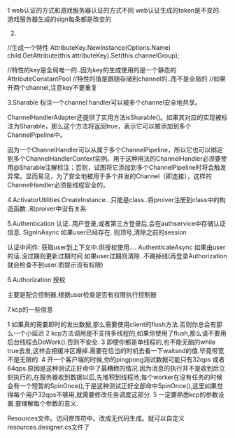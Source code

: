 ﻿1 web认证的方式和游戏服务器认证的方式不同
web认证生成的token是不变的.
游戏服务器生成的sign每条都是改变的


2.
//生成一个特性
AttributeKey<NetServerOptions>.NewInstance(Options.Name)
child.GetAttribute(this.attributeKey).Set(this.channelGroup);

//特性的key是全局唯一的..因为key的生成使用的是一个静态的AttributeConstantPool
//特性的值是跟随存储到channel的..而不是全局的
//如果开两个channel,注意key不要重复



3.Sharable
标注一个channel handler可以被多个channel安全地共享。

ChannelHandlerAdapter还提供了实用方法isSharable()。如果其对应的实现被标注为Sharable，那么这个方法将返回true，表示它可以被添加到多个ChannelPipeline中。

因为一个ChannelHandler可以从属于多个ChannelPipeline，所以它也可以绑定到多个ChannelHandlerContext实例。用于这种用法的ChannelHandler必须要使用@Sharable注解标注；否则，试图将它添加到多个ChannelPipeline时将会触发异常。显而易见，为了安全地被用于多个并发的Channel（即连接），这样的ChannelHandler必须是线程安全的。



4.ActivatorUtilities.CreateInstance...只能是class..将proiver注册到class中的构造函数..和proiver中没有关系


5.Authentication 认证..用户登录,或者第三方登录后,会在authservice中存储认证信息.
SignInAsync
如果user已经存在. 则顶号,清除之前的session

认证中间件:
获取user到上下文中.供授权使用....
AuthenticateAsync
如果由user 的话.没过期则更新过期时间
如果user过期则清除..不踢掉线(再登录Authorization就会检查不到user.而提示没有权限)





6.Authorization 授权

主要是配合控制器,根据user检查是否有权限执行控制器





7.kcp的一些信息

1 如果真的需要即时的发出数据,那么需要使用client的flush方法.否则你总会有那么一个小延迟
2 kcp方法调用是不支持多线程的,如果你使用了flush,那么请不要用后台线程去DoWork().否则不安全.
3 即便你都是单线程的,也不能无脑的while true去发,这样会把缓冲区爆掉.需要在恰当的时机去看一下waitsnd的值.毕竟带宽不是无限的.
4 开一个客户端的时候,你的pingpong测试数据可能只有32qps 或者64qps.原因是这种测试正好命中了最糟糕的情况.因为消息的执行并不是收到后立刻执行的,在服务器收到数据以后,先堆积到线程池,每个worker在没有任务的时候会有一个短暂的SpinOnce(),于是这种测试正好全部命中SpinOnce(),这里如果觉得每个用户32qps不够用,就需要修改任务调度这部分.
5 一定要熟悉kcp的参数设置.要理解每个参数的意义.



 

 


 Resources文件。访问修饰符中。改成无代码生成。就可以自定义resources.designer.cs文件了










